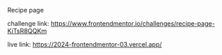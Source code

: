 Recipe page

challenge link: https://www.frontendmentor.io/challenges/recipe-page-KiTsR8QQKm

live link: https://2024-frontendmentor-03.vercel.app/
